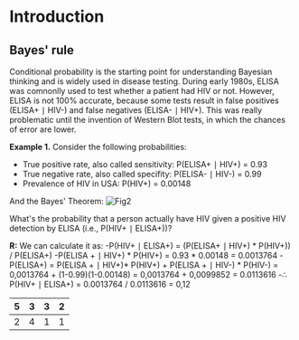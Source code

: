 # Introduction

## Bayes' rule

Conditional probability is the starting point for understanding Bayesian thinking and is widely used in disease testing. During early 1980s, ELISA was comnonlly used to test whether a patient had HIV or not. However, ELISA is not 100% accurate, because some tests result in false positives (ELISA+ ∣ HIV-) and false negatives (ELISA- ∣ HIV+). This was really problematic until the invention of Western Blot tests, in which the chances of error are lower. 

**Example 1.** Consider the following probabilities:
- True positive rate, also called sensitivity: P(ELISA+ ∣ HIV+) = 0.93
- True negative rate, also called specifity: P(ELISA- ∣ HIV-) = 0.99
- Prevalence of HIV in USA: P(HIV+) = 0.00148

And the Bayes' Theorem: 
![Fig2](https://wikimedia.org/api/rest_v1/media/math/render/svg/2634e395f47aaf16f5deb5b09a979afc646d83eb)

What's the probability that a person actually have HIV given a positive HIV detection by ELISA (i.e., P(HIV+ ∣ ELISA+))?

**R:**  We can calculate it as:
-P(HIV+ ∣ ELISA+) = (P(ELISA+ ∣ HIV+) * P(HIV+)) / P(ELISA+)
-P(ELISA + ∣ HIV+) * P(HIV+) = 0.93 * 0.00148 = 0.0013764
-P(ELISA+) = P(ELISA + ∣ HIV+)* P(HIV+) + P(ELISA + ∣ HIV-) * P(HIV-) = 0,0013764 + (1-0.99)(1-0.00148) = 0,0013764 + 0,0099852 = 0.0113616
-∴ P(HIV+ ∣ ELISA+) = 0.0013764 / 0.0113616 = 0,12



| 5 | 3 | 3 | 2 |
|---|---|---|---|
| 2 | 4 | 1 | 1 |




```
```
